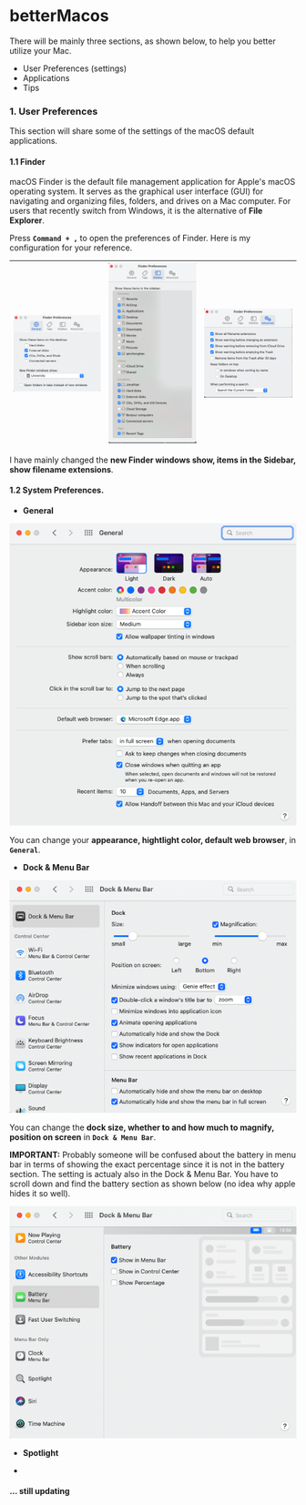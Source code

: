 # betterMacos
There will be mainly three sections, as shown below, to help you better utilize your Mac.

- User Preferences (settings)
- Applications
- Tips

### 1. User Preferences

This section will share some of the settings of the macOS default applications. 

#### 1.1 Finder

macOS Finder is the default file management application for Apple's macOS operating system. It serves as the graphical user interface (GUI) for navigating and organizing files, folders, and drives on a Mac computer. For users that recently switch from Windows, it is the alternative of **File Explorer**. 

Press **``Command + ,``** to open the preferences of Finder. Here is my configuration for your reference. 

| ![finder_general](./images/finder/finder_general.png) | ![finder_sidebar](./images/finder/finder_sidebar.png) | ![finder_advanced](./images/finder/finder_advanced.png) |
| ----------------------------------------------------- | ----------------------------------------------------- | ------------------------------------------------------- |



I have mainly changed the **new Finder windows show, items in the Sidebar, show filename extensions**. 

#### 1.2 System Preferences. 

- **General**

![general](./images/systemPreferences/general.png)

You can change your **appearance, hightlight color, default web browser**,  in **``General``**. 

- **Dock & Menu Bar**

![Dock & menu bar](./images/systemPreferences/dock.png)

You can change the **dock size, whether to and how much to magnify, position on screen** in **``Dock & Menu Bar``**. 

**IMPORTANT:** Probably someone will be confused about the battery in menu bar in terms of showing the exact percentage since it is not in the battery section. The setting is actualy also in the Dock & Menu Bar. You have to scroll down and find the battery section as shown below (no idea why apple hides it so well). 

![Battery](./images/systemPreferences/battery.png)



- **Spotlight**



- 

#### ... still updating
